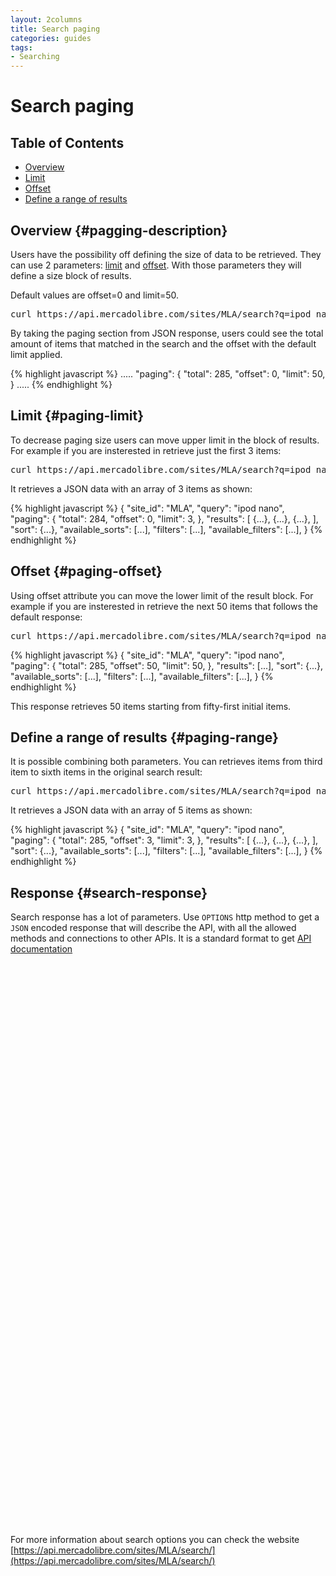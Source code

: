 ```yaml
---
layout: 2columns
title: Search paging
categories: guides
tags: 
- Searching
---
```


# Search paging

## Table of Contents
- [Overview](#paging-overview)
- [Limit](#paging-limit)
- [Offset](#paging-offset)
- [Define a range of results](#paging-range)


##  Overview {#pagging-description}

Users have the possibility off defining the size of data to be retrieved. They can use 2 parameters: [limit](#paging-limit) and [offset](#paging-offset). With those parameters they will define a size block of results.   

Default values are offset=0 and limit=50. 

<pre class="terminal">
curl https://api.mercadolibre.com/sites/MLA/search?q=ipod nano
</pre>

By taking the paging section from JSON response, users could see the total amount of items that matched in the search and the offset with the default limit applied.  

{% highlight javascript %}
  .....
  "paging": {
    "total": 285,
    "offset": 0,
    "limit": 50,
  }
  .....
{% endhighlight %}

## Limit {#paging-limit}

To decrease paging size users can move upper limit in the block of results. For example if you are insterested in retrieve just the first 3 items:

<pre class="terminal">
curl https://api.mercadolibre.com/sites/MLA/search?q=ipod nano&amp;limit=3
</pre>

It retrieves a JSON data with an array of 3 items as shown:

{% highlight javascript %}
{
  "site_id": "MLA",
  "query": "ipod nano",
  "paging": {
    "total": 284,
    "offset": 0,
    "limit": 3,
  },
  "results": [
    {...},
    {...},
    {...},
  ],
  "sort": {...},
  "available_sorts": [...],
  "filters": [...],
  "available_filters": [...],
}
{% endhighlight %}

## Offset {#paging-offset}

Using offset attribute you can move the lower limit of the result block. For example if you are insterested in retrieve the next 50 items that follows the default response:

<pre class="terminal">
curl https://api.mercadolibre.com/sites/MLA/search?q=ipod nano&amp;offset=50
</pre>

{% highlight javascript %}
{
  "site_id": "MLA",
  "query": "ipod nano",
  "paging": {
    "total": 285,
    "offset": 50,
    "limit": 50,
  },
  "results": [...],
  "sort": {...},
  "available_sorts": [...],
  "filters": [...],
  "available_filters": [...],
}
{% endhighlight %}

This response retrieves 50 items starting from fifty-first initial items.

## Define a range of results {#paging-range}

It is possible combining both parameters. You can retrieves items from third item to sixth items in the original search result:


<pre class="terminal">
curl https://api.mercadolibre.com/sites/MLA/search?q=ipod nano&amp;offset=3&amp;limit=3
</pre>

It retrieves a JSON data with an array of 5 items as shown:

{% highlight javascript %}
{
  "site_id": "MLA",
  "query": "ipod nano",
  "paging": {
    "total": 285,
    "offset": 3,
    "limit": 3,
  },
  "results": [
    {...},
    {...},
    {...},
  ],
  "sort": {...},
  "available_sorts": [...],
  "filters": [...],
  "available_filters": [...],
}
{% endhighlight %}


## Response {#search-response}

Search response has a lot of parameters. Use <code>OPTIONS</code> http method to get a <code>JSON</code> encoded response that will describe the API, with all the allowed methods and connections to other APIs. It is a standard format to get [API documentation](/design-considerations/#options) 

<iframe id="search_api_embed"
  src="javascript:void(0)"
    scrolling="no"
      frameborder="0"
        width="100%"
          height="900">
</iframe>
<script type="text/javascript">
            document.getElementById('search_api_embed').src ='https://api.mercadolibre.com/sites/MLA/search?q=ipod nano';
</script>


For more information about search options you can check the website [https://api.mercadolibre.com/sites/MLA/search/](https://api.mercadolibre.com/sites/MLA/search/)
